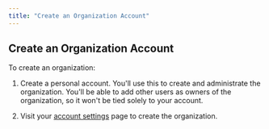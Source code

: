```yaml
---
title: "Create an Organization Account"
---
```

## Create an Organization Account

To create an organization:

1. Create a personal account. You'll use this to create and administrate
the organization. You'll be able to add other users as owners of the
organization, so it won't be tied solely to your account.

2. Visit your [account settings](/settings) page to create the
organization.
